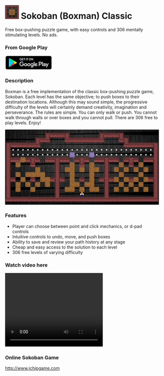 # <img src="https://github.com/jchipgame/sokoban/blob/master/ic_launcher-web-tiny.png" width="45" height="45" /> Sokoban (Boxman) Classic

Free box-pushing puzzle game, with easy controls and 306 mentally stimulating levels. No ads.

### From Google Play

<a href="https://play.google.com/store/apps/details?id=com.jchip.boxman" target="googleplay">
  <img alt="Android app on Google Play" src="https://github.com/jchipgame/sokoban/blob/master/google_play.png" />
</a>

### Description
Boxman is a free implementation of the classic box-pushing puzzle game, Sokoban. Each level has the same objective; to push boxes to their destination locations. Although this may sound simple, the progressive difficulty of the levels will certainly demand creativity, imagination and perseverance.
The rules are simple. You can only walk or push. You cannot walk through walls or over boxes and you cannot pull. There are 306 free to play levels. Enjoy!

<img src="https://github.com/jchipgame/sokoban/blob/master/boxman_game.jpg"/>

### Features

* Player can choose between point and click mechanics, or d-pad controls
* Intuitive controls to undo, move, and push boxes
* Ability to save and review your path history at any stage
* Cheap and easy access to the solution to each level
* 306 free levels of varying difficulty

### Watch video here

<video width="320" height="240" controls>
  <source src="https://www.youtube.com/watch?v=Rs8VLuUnh9U" type="video/avi">
  <a href="https://www.youtube.com/watch?v=Rs8VLuUnh9U" target="youttube">https://www.youtube.com/watch?v=Rs8VLuUnh9U</a>
</video>

### Online Sokoban Game
<a href="http://www.jchipgame.com" target="website">http://www.jchipgame.com</a>



